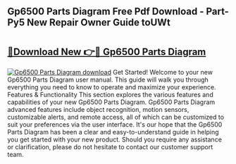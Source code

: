 ## Gp6500 Parts Diagram Free Pdf Download - Part-Py5 New Repair Owner Guide toUWt

# <h2><a href="http://dfquv1.blite.top/?on=Gp6500+Parts+Diagram">🔗Download New 👉🔴 Gp6500 Parts Diagram</a></h2>

[![Gp6500 Parts Diagram download](https://i.imgur.com/lujVjoI.png)](http://dfquv1.blite.top/?on=Gp6500+Parts+Diagram)
Get Started! Welcome to your new Gp6500 Parts Diagram user manual. This guide will walk you through everything you need to know to operate and maximize your experience. Features & Functionality This section explores the various features and capabilities of your new Gp6500 Parts Diagram. Gp6500 Parts Diagram advanced features include object recognition, motion sensors, customizable alerts, and remote access, all of which can be customized to suit your preferences via the user interface. It's our hope that the Gp6500 Parts Diagram has been a clear and easy-to-understand guide in helping you get started with your new product. Should you require any assistance or clarification, please do not hesitate to contact our customer support team.
